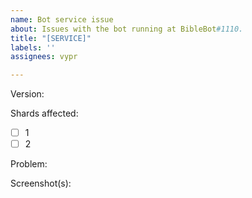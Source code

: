 ```yaml
---
name: Bot service issue
about: Issues with the bot running at BibleBot#1110.
title: "[SERVICE]"
labels: ''
assignees: vypr

---
```


Version:

Shards affected:

- [ ] 1
- [ ] 2

Problem:

Screenshot(s):

